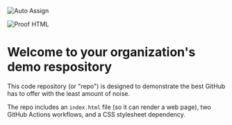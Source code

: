 ![Auto Assign](https://github.com/Mr-Mars-org/demo-repository/actions/workflows/auto-assign.yml/badge.svg)

![Proof HTML](https://github.com/Mr-Mars-org/demo-repository/actions/workflows/proof-html.yml/badge.svg)

# Welcome to your organization's demo respository
This code repository (or "repo") is designed to demonstrate the best GitHub has to offer with the least amount of noise.

The repo includes an `index.html` file (so it can render a web page), two GitHub Actions workflows, and a CSS stylesheet dependency.
